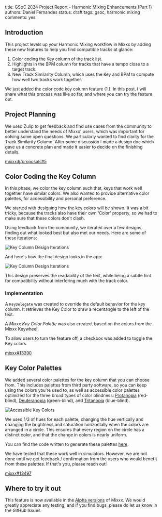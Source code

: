 title: GSoC 2024 Project Report - Harmonic Mixing Enhancements (Part 1)
authors: Daniel Fernandes
status: draft
tags: gsoc, harmonic mixing
comments: yes

## Introduction

This project levels up your Harmonic Mixing workflow in Mixxx by adding these new features to help you find compatible tracks at glance:

1. Color coding the Key column of the track list.
2. Highlights in the BPM column for tracks that have a tempo close to a target track.
3. New Track Similarity Column, which uses the Key and BPM to compute how well two tracks work together.

We just added the color code key column feature (1.). In this post, I will share what this process was like so far, and where you can try the feature out.

## Project Planning

We used Zulip to get feedback and find use cases from the community to better understand the needs of Mixxx' users, which was important for solving some open questions. We particularly wanted to find clarity for the Track Similarity Column. After some discussion I made a design doc which gave us a concrete plan and made it easier to decide on the finishing details.

[mixxxdj/proposals#5](https://github.com/mixxxdj/proposals/pull/5)

## Color Coding the Key Column

In this phase, we color the key column such that, keys that work well together have similar colors. We also wanted to provide alternative color palettes, for accessibility and personal preference.

We started with designing how the key colors will be shown. It was a bit tricky, because the tracks also have their own 'Color' property, so we had to make sure that these colors don't clash.

Using feedback from the community, we iterated over a few designs, finding out what looked best but also met our needs. Here are some of these iterations:

![Key Column Design Iterations]({static}/images/news/mixxx-track-key-colors-design-iterations.png)

And here's how the final design looks in the app:

![Key Column Design Iterations]({static}/images/news/mixxx-track-key-colors-screenshot.png)

This design preserves the readability of the text, while being a subtle hint for compatibility without interfering much with the track color.

### Implementation

A `KeyDelegate` was created to override the default behavior for the key column. It retrieves the Key Color to draw a recentangle to the left of the text.

A *Mixxx Key Color Palette* was also created, based on the colors from the Mixxx Keywheel.

To allow users to turn the feature off, a checkbox was added to toggle the Key colors.

[mixxx#13390](https://github.com/mixxxdj/mixxx/pull/13390)

## Key Color Palettes

We added several color palettes for the key column that you can choose from. This includes palettes from third party software, so you can keep using the colors you're used to, as well as accessible color palettes optimized for the three broad types of color blindness: [Protanopia](https://davidmathlogic.com/colorblind/#%232626D9-%237582D7-%23A7C2DD-%23B8E0E0-%23A7DDC2-%2375D782-%2326D926-%230DA522-%2302783D-%23006666-%23023D78-%230D22A5) (red-blind), [Deuteranopia](https://davidmathlogic.com/colorblind/#%23D92626-%23D77582-%23DDA7C2-%23E0B8E0-%23C2A7DD-%238275D7-%232626D9-%23220DA5-%233D0278-%23660066-%2378023D-%23A50D22) (green-blind), and [Tritanopia](https://davidmathlogic.com/colorblind/#%2326D926-%2382D775-%23C2DDA7-%23E0E0B8-%23DDC2A7-%23D78275-%23D92626-%23A5220D-%23783D02-%23666600-%233D7802-%2322A50D) (blue-blind).

![Accessible Key Colors]({static}/images/news/accessible_key_colors.png)

We used 1/3 of hues for each palette, changing the hue vertically and changing the brightness and saturation horizontally when the colors are arranged in a circle. This ensures that every region on the circle has a distinct color, and that the change in colors is nearly uniform.

You can find the code written to generate these palettes [here](https://svelte.dev/repl/b65bda7e6a53487880a08726bfb2da7e?version=4.2.18).

We have tested that these work well in simulators. However, we are not done until we get feedback / confirmation from the users who would benefit from these palettes. If that's you, please reach out!

[mixxx#13497](https://github.com/mixxxdj/mixxx/pull/13497)

## Where to try it out

This feature is now available in the [Alpha versions](https://mixxx.org/download/#testing) of Mixxx. We would greatly appreciate any testing, and if you find bugs, please do let us know in the GitHub Issues.
